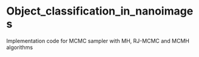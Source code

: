 # Object_classification_in_nanoimages
Implementation code for MCMC sampler with MH, RJ-MCMC and MCMH algorithms
